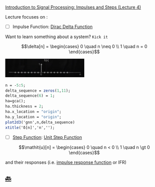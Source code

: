 [Introduction to Signal Processing: Impulses and Steps (Lecture 4)](https://youtu.be/f0DI8GHTfNI)

Lecture focuses on :
-  [ ] Impulse Function: [Dirac Delta Function](https://en.wikipedia.org/wiki/Dirac_delta_function)

Want to learn something about a system? `Kick it`

```math
\delta[n] =
  \begin{cases}
    0 \quad n \neq 0 \\
    1 \quad n = 0
  \end{cases}
```

<img src=images/dirac-delta-function.png width='50%' height='50%' > </img>

```scilab
n = -5:5;
delta_sequence = zeros(1,11);
delta_sequence(6) = 1;
ha=gca();
ha.thickness = 2;
ha.x_location = "origin";
ha.y_location = "origin";
plot2d3('gnn',n,delta_sequence)
xtitle('δ[n]','n','');
```


-  [ ] [Step Function](https://en.wikipedia.org/wiki/Step_function): [Unit Step Function](https://math.mit.edu/~stoopn/18.031/stepanddelta.pdf)

```math
\mathit{u}[n] =
  \begin{cases}
    0 \quad n < 0 \\
    1 \quad n \gt 0
  \end{cases}
```


and their responses (i.e. [impulse response function](https://en.wikipedia.org/wiki/Impulse_response) or IFR)


## [:back: ](../#round_pushpin-signal-processing-an-introduction)

